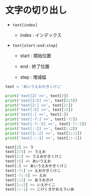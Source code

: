 # 文字の切り出し

- `text[index]`

  - index : インデックス

- `text[start:end:step]`

  - start : 開始位置

  - end : 終了位置

  - step : 増減幅

```python
text = 'あいうえおかきくけこ'

print('text[2] >>', text[2])
print('text[2:5] >>', text[2:5])
print('text[2:] >>', text[2:])
print('text[:5] >>', text[:5])
print('text[:] >>', text[:])
print('text[-7:] >>', text[-7:])
print('text[-7:-5] >>', text[-7:-5])
print('text[::2] >>', text[::2])
print('text[1::2] >>', text[1::2])
print('text[::-1] >>', text[::-1])
```

```python
text[2] >> う
text[2:5] >> うえお
text[2:] >> うえおかきくけこ
text[:5] >> あいうえお
text[:] >> あいうえおかきくけこ
text[-7:] >> えおかきくけこ
text[-7:-5] >> えお
text[::2] >> あうおきけ
text[1::2] >> いえかくこ
text[::-1] >> こけくきかおえういあ
```
